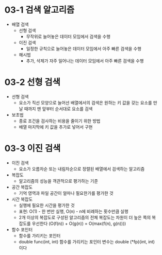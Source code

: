 ﻿# 03-1 검색 알고리즘
* 배열 검색
    + 선형 검색
        + 무작위로 늘어놓은 데이터 모임에서 검색을 수행
    + 이진 검색
        + 일정한 규칙으로 늘어놓은 데이터 모임에서 아주 빠른 검색을 수행
    + 해시법
        + 추가, 삭제가 자주 일어나는 데이터 모임에서 아주 빠른 검색을 수행

# 03-2 선형 검색
* 선형 검색
    + 요소가 직선 모양으로 늘어선 배열에서의 검색은 원하는 키 값을 갖는 요소를 만날 때까지 맨 앞부터 순서대로 요소를 검색
* 보초법
    + 종료 조건을 검사하는 비용을 줄이기 위한 방법
    + 배열 마지막에 키 값을 추가로 넣어서 구현

# 03-3 이진 검색
* 이진 검색
    + 요소가 오름차순 또는 내림차순으로 정렬된 배열에서 검색하는 알고리즘
* 복잡도
    + 알고리즘의 성능을 객관적으로 평가하는 기준
* 공간 복잡도
    + 기억 영역과 파일 공간이 얼마나 필요한가를 평가한 것
* 시간 복잡도
    + 실행에 필요한 시간을 평가한 것
    + 표현: O(1) - 한 번만 실행, O(n) - n에 비례하는 횟수만큼 실행
    + 2개 이상의 복잡도로 구성된 알고리즘의 전체 복잡도는 차원이 더 높은 쪽의 복잡도를 우선한다 (O(f(n)) + O(g(n)) = O(max(f(n), g(n))))
* 함수 포인터
    + 함수를 가리키는 포인터
    + double func(int, int) 함수를 가리키는 포인터 변수는 double (*fp)(int, int) 이다
